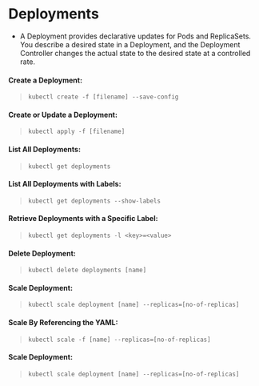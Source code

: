 # Deployments
- A Deployment provides declarative updates for Pods and ReplicaSets. You describe a desired state in a Deployment, and the Deployment Controller changes the actual state to the desired state at a controlled rate.

#### Create a Deployment:
> `kubectl create -f [filename] --save-config`

#### Create or Update a Deployment:
> `kubectl apply -f [filename]`

#### List All Deployments:
> `kubectl get deployments`

#### List All Deployments with Labels:
> `kubectl get deployments --show-labels`

#### Retrieve Deployments with a Specific Label:
> `kubectl get deployments -l <key>=<value>`

#### Delete Deployment:
> `kubectl delete deployments [name]`

#### Scale Deployment:
> `kubectl scale deployment [name] --replicas=[no-of-replicas]`

#### Scale By Referencing the YAML:
> `kubectl scale -f [name] --replicas=[no-of-replicas]`

#### Scale Deployment:
> `kubectl scale deployment [name] --replicas=[no-of-replicas]`